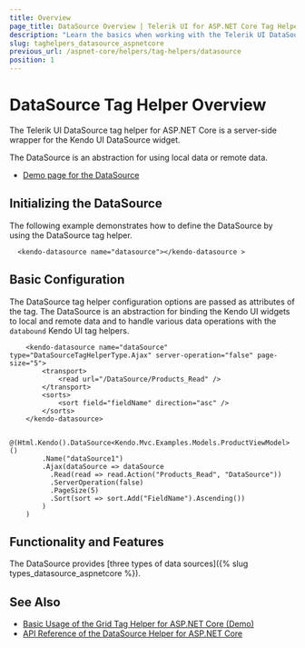 ```yaml
---
title: Overview
page_title: DataSource Overview | Telerik UI for ASP.NET Core Tag Helpers
description: "Learn the basics when working with the Telerik UI DataSource tag helper for ASP.NET Core (MVC 6 or ASP.NET Core MVC)."
slug: taghelpers_datasource_aspnetcore
previous_url: /aspnet-core/helpers/tag-helpers/datasource
position: 1
---
```


# DataSource Tag Helper Overview

The Telerik UI DataSource tag helper for ASP.NET Core is a server-side wrapper for the Kendo UI DataSource widget.

The DataSource is an abstraction for using local data or remote data.

* [Demo page for the DataSource](https://demos.telerik.com/aspnet-core/datasource/tag-helper)

## Initializing the DataSource

The following example demonstrates how to define the DataSource by using the DataSource tag helper.

      <kendo-datasource name="datasource"></kendo-datasource >

## Basic Configuration

The DataSource tag helper configuration options are passed as attributes of the tag. The DataSource is an abstraction for binding the Kendo UI widgets to local and remote data and to handle various data operations with the `databound` Kendo UI tag helpers.

```tagHelper
    <kendo-datasource name="dataSource" type="DataSourceTagHelperType.Ajax" server-operation="false" page-size="5">
        <transport>
            <read url="/DataSource/Products_Read" />
        </transport>
        <sorts>
            <sort field="fieldName" direction="asc" />
        </sorts>
    </kendo-datasource>
```
```cshtml
    @(Html.Kendo().DataSource<Kendo.Mvc.Examples.Models.ProductViewModel>()
        .Name("dataSource1")
        .Ajax(dataSource => dataSource
          .Read(read => read.Action("Products_Read", "DataSource"))
          .ServerOperation(false)
          .PageSize(5)
          .Sort(sort => sort.Add("FieldName").Ascending())
        )
    )
```

## Functionality and Features

The DataSource provides [three types of data sources]({% slug types_datasource_aspnetcore %}).

## See Also

* [Basic Usage of the Grid Tag Helper for ASP.NET Core (Demo)](https://demos.telerik.com/aspnet-core/datasource/tag-helper)
* [API Reference of the DataSource Helper for ASP.NET Core](/api/datasource)
